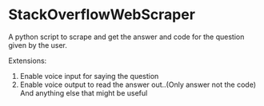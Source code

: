 # StackOverflowWebScraper

A python script to scrape and get the answer and code for the question given by the user. 


Extensions:
1. Enable voice input for saying the question
2. Enable voice output to read the answer out..(Only answer not the code)
And anything else that might be useful
